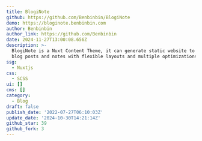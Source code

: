 ```yaml
---
title: BlogiNote
github: https://github.com/Benbinbin/BlogiNote
demo: https://bloginote.benbinbin.com
author: Benbinbin
author_link: https://github.com/Benbinbin
date: 2024-11-27T13:00:08.656Z
description: >-
  BlogiNote is a Nuxt Content Theme, it can generate static website to show your
  blog posts and notes with flexible layouts and multiple optimizations.
ssg:
  - Nuxtjs
css:
  - SCSS
ui: []
cms: []
category:
  - Blog
draft: false
publish_date: '2022-07-27T06:10:03Z'
update_date: '2024-10-30T14:21:14Z'
github_star: 39
github_fork: 3
---
```

